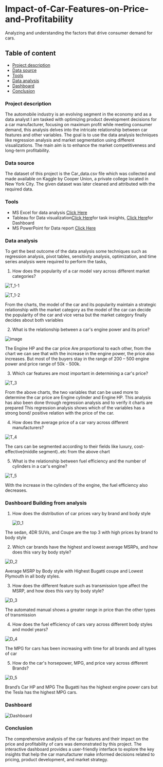 # Impact-of-Car-Features-on-Price-and-Profitability
Analyzing and understanding the factors that drive consumer demand for cars.

## Table of content 
- [Project description](#Project-description)
- [Data source](#Data-source)
- [Tools](#Tools)
- [Data analysis](#Data-analysis)
- [Dashboard](#Dashboard)
- [Conclusion](#Conclusion)

  
### Project description 
The automobile industry is an evolving segment in the economy and as a data analyst I am tasked with optimizing product development decisions for a car manufacturer, focusing on maximum
profit while meeting consumer demand, this analysis delves into the intricate relationship between car features and other variables. The goal is to use the data analysis techniques like regression analysis and market segmentation using different visualizations. The main aim is to enhance the market competitiveness and long-term profitability.

### Data source 
The dataset of this project is the Car_data.csv file which was collected and made available on Kaggle by Cooper Union, a private college located in New York City. The given dataset was later cleaned and attributed with the required data.

### Tools
- MS Excel for data analysis [Click Here](https://docs.google.com/spreadsheets/d/1gimXIc1Kmgh5v7_gn3KW__4j9aMnRP9n/edit?usp=sharing&ouid=105843925605549140071&rtpof=true&sd=true)
- Tableau for Data visualization[Click Here](https://public.tableau.com/views/P_7Insights/T_1?:language=en-GB&:display_count=n&:origin=viz_share_link)for task insights, [Click Here](https://public.tableau.com/views/P_7Dashboard/Dashboard1?:language=en-GB&:display_count=n&:origin=viz_share_link)for Dashboard
- MS PowerPoint for Data report [Click Here](https://docs.google.com/presentation/d/1f_uJNdlQcYlMm6nZmTjcdof2bfvSAI3p/edit?usp=sharing&ouid=105843925605549140071&rtpof=true&sd=true)

### Data analysis
To get the best outcome of the data analysis some techniques such as regression analysis, pivot tables, sensitivity analysis, optimization, and time series analysis were required to perform the tasks,

1.	How does the popularity of a car model vary across different market categories?

  ![T_1-1](https://github.com/esmdsuhail/Impact-of-Car-Features-on-Price-and-Profitability/assets/142283402/f790d77c-3320-4a91-a8ac-9876d11d8649)

  ![T_1-2](https://github.com/esmdsuhail/Impact-of-Car-Features-on-Price-and-Profitability/assets/142283402/156bd0b6-6138-4d0c-9404-5a97dea49bbe)

From the charts, the model of the car and its popularity maintain a strategic relationship with the market category as the model of the car can decide the popularity of the car and vice versa but the market category finally decides about both variables


2.  What is the relationship between a car's engine power and its price?

![image](https://github.com/esmdsuhail/Impact-of-Car-Features-on-Price-and-Profitability/assets/142283402/510e617d-0905-4e6d-ac9f-66c64e62056f)

The Engine HP and the car price Are proportional to each other, from the chart we can see that with the increase in the engine power, the price also increases.
But most of the buyers stay in the range of 200 – 500 engine power and price range of 50k - 500k.


3.	Which car features are most important in determining a car's price?

  ![T_3](https://github.com/esmdsuhail/Impact-of-Car-Features-on-Price-and-Profitability/assets/142283402/6ba99216-d67b-4145-870f-a6c32c20dad4)

From the above charts, the two variables that can be used more to determine the car price are Engine cylinder and Engine HP. 
This analysis has also been done through regression analysis and to verify it charts are prepared
This regression analysis shows which of the variables has a strong bond/ positive relation with the price of the car.


4.	How does the average price of a car vary across different manufacturers?

   ![T_4](https://github.com/esmdsuhail/Impact-of-Car-Features-on-Price-and-Profitability/assets/142283402/7cfba1fc-aa3a-420a-9043-40885be5f0cd)

The cars can be segmented according to their fields like luxury, cost-effective(middle segment)..etc from the above chart


5.	What is the relationship between fuel efficiency and the number of cylinders in a car's engine?

   ![T_5](https://github.com/esmdsuhail/Impact-of-Car-Features-on-Price-and-Profitability/assets/142283402/5a2c02ad-5c04-4a44-8424-dbf76bca3ec9)

With the increase in the cylinders of the engine, the fuel efficiency also decreases.


### Dashboard Building from analysis
1. How does the distribution of car prices vary by brand and body style

   ![D_1](https://github.com/esmdsuhail/Impact-of-Car-Features-on-Price-and-Profitability/assets/142283402/23b0c509-bfae-4b94-bca4-dfc088b23e47)

The sedan, 4DR SUVs, and Coupe are the top 3 with high prices by brand to body style


2.	Which car brands have the highest and lowest  average MSRPs, and how does this vary by body style?

   ![D_2](https://github.com/esmdsuhail/Impact-of-Car-Features-on-Price-and-Profitability/assets/142283402/ff7a5b48-d6b7-4fee-bbae-473b0b8a26cf)

Average MSRP by Body style with Highest Bugatti coupe and Lowest Plymouth in all body styles.


3.	How does the different feature such as transmission type affect the MSRP, and how does this vary by body style? 

![D_3](https://github.com/esmdsuhail/Impact-of-Car-Features-on-Price-and-Profitability/assets/142283402/5f5c3a09-695c-4177-92a0-378eaed6e310)

The automated manual shows a greater range in price than the other types of transmission


4.	How does the fuel efficiency of cars vary across    different body styles and model years?

   ![D_4](https://github.com/esmdsuhail/Impact-of-Car-Features-on-Price-and-Profitability/assets/142283402/6f096431-026e-4804-8108-bea2b8c2bc5e)

The MPG for cars has been increasing with time for all brands and all types of car


5.	How do the car's horsepower, MPG, and price vary across different Brands?

   ![D_5](https://github.com/esmdsuhail/Impact-of-Car-Features-on-Price-and-Profitability/assets/142283402/a30cca3c-fad5-4223-bacc-ca8bdc22b783)

Brand’s Car HP and MPG The Bugatti has the highest engine power cars but the Tesla has the highest MPG cars.


### Dashboard

![Dashboard](https://github.com/esmdsuhail/Impact-of-Car-Features-on-Price-and-Profitability/assets/142283402/a955e546-0e6f-42be-8f2a-67c90b385fc8)


### Conclusion
The comprehensive analysis of the car features and their impact on the price and profitability of cars was demonstrated by this project. The interactive dashboard provides a user-friendly interface to explore the key insights that help the car manufacturer make informed decisions related to pricing, product development, and market strategy.
